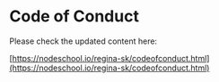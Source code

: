 # Code of Conduct

Please check the updated content here:

[https://nodeschool.io/regina-sk/codeofconduct.html](https://nodeschool.io/regina-sk/codeofconduct.html)
